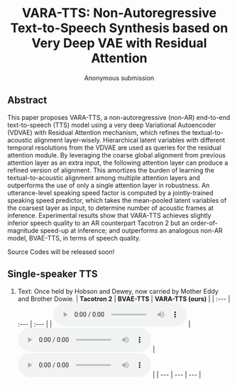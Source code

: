 # <center> VARA-TTS: Non-Autoregressive Text-to-Speech Synthesis based on Very Deep VAE with Residual Attention </center>

<center> Anonymous submission </center>

## Abstract
This paper proposes VARA-TTS, a non-autoregressive (non-AR) end-to-end text-to-speech (TTS) model using a very deep Variational Autoencoder (VDVAE) with Residual Attention mechanism, which refines the textual-to-acoustic alignment layer-wisely. Hierarchical latent variables with different temporal resolutions from the VDVAE are used as queries for the residual attention module. By leveraging the coarse global alignment from previous attention layer as an extra input, the following attention layer can produce a refined version of alignment. This amortizes the burden of learning the textual-to-acoustic alignment among multiple attention layers and outperforms the use of only a single attention layer in robustness. An utterance-level speaking speed factor is computed by a jointly-trained speaking speed predictor, which takes the mean-pooled latent variables of the coarsest layer as input, to determine number of acoustic frames at inference. Experimental results show that VARA-TTS achieves slightly inferior speech quality to an AR counterpart Tacotron 2 but an order-of-magnitude speed-up at inference; and outperforms an analogous non-AR model, BVAE-TTS, in terms of speech quality. 

Source Codes will be released soon!  

## Single-speaker TTS

1. Text: Once held by Hobson and Dewey, now carried by Mother Eddy and Brother Dowie.
| **Tacotron 2** | **BVAE-TTS** | **VARA-TTS (ours)** |
| :--- | :--- | :--- |
| <audio src="wavs/recordings/clb/arctic_a0015.wav" controls preload></audio> | <audio src="wavs/recordings/clb/arctic_a0015.wav" controls preload></audio> | <audio src="wavs/recordings/clb/arctic_a0015.wav" controls preload></audio> |
| --- | --- | --- |
